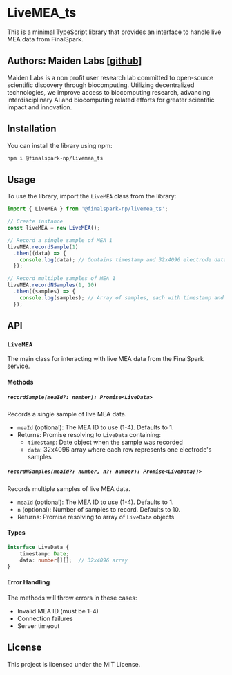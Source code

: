 # LiveMEA_ts

This is a minimal TypeScript library that provides an interface to handle live MEA data from FinalSpark.

## Authors: Maiden Labs [[github](https://github.com/maidenlabs)]

Maiden Labs is a non profit user research lab committed to open-source scientific discovery through biocomputing. Utilizing decentralized technologies, we improve access to biocomputing research, advancing interdisciplinary AI and biocomputing related efforts for greater scientific impact and innovation.

## Installation

You can install the library using npm:

```bash
npm i @finalspark-np/livemea_ts
```

## Usage

To use the library, import the `LiveMEA` class from the library:

```typescript
import { LiveMEA } from '@finalspark-np/livemea_ts';

// Create instance
const liveMEA = new LiveMEA();

// Record a single sample of MEA 1
liveMEA.recordSample(1)
  .then((data) => {
    console.log(data); // Contains timestamp and 32x4096 electrode data array
  });

// Record multiple samples of MEA 1
liveMEA.recordNSamples(1, 10)
  .then((samples) => {
    console.log(samples); // Array of samples, each with timestamp and electrode data
  });
```

## API

### `LiveMEA`

The main class for interacting with live MEA data from the FinalSpark service.

#### Methods

##### `recordSample(meaId?: number): Promise<LiveData>`

Records a single sample of live MEA data.

- `meaId` (optional): The MEA ID to use (1-4). Defaults to 1.
- Returns: Promise resolving to `LiveData` containing:
  - `timestamp`: Date object when the sample was recorded
  - `data`: 32x4096 array where each row represents one electrode's samples

##### `recordNSamples(meaId?: number, n?: number): Promise<LiveData[]>`

Records multiple samples of live MEA data.

- `meaId` (optional): The MEA ID to use (1-4). Defaults to 1.
- `n` (optional): Number of samples to record. Defaults to 10.
- Returns: Promise resolving to array of `LiveData` objects

#### Types

```typescript
interface LiveData {
    timestamp: Date;
    data: number[][];  // 32x4096 array
}
```

#### Error Handling

The methods will throw errors in these cases:
- Invalid MEA ID (must be 1-4)
- Connection failures
- Server timeout


## License

This project is licensed under the MIT License.
